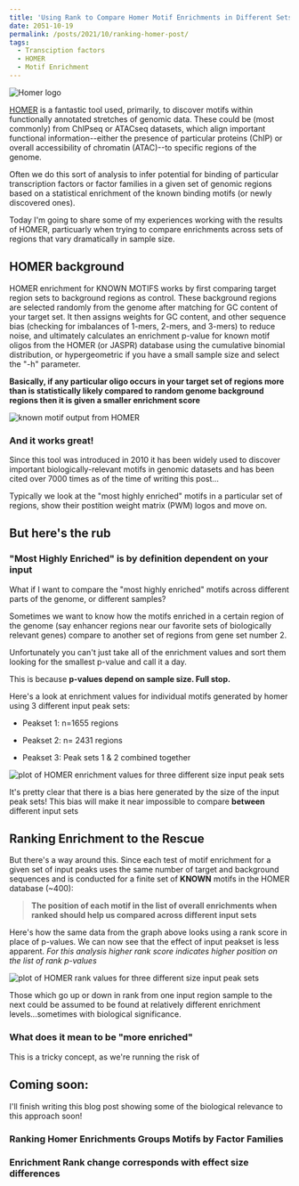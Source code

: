 ```yaml
---
title: 'Using Rank to Compare Homer Motif Enrichments in Different Sets of ATACseq Data'
date: 2051-10-19
permalink: /posts/2021/10/ranking-homer-post/
tags:
  - Transciption factors
  - HOMER
  - Motif Enrichment
---
```


![Homer logo](https://jrose835.github.io/JimRose.github.io/images/homer_logo.gif)

[HOMER](http://homer.ucsd.edu/homer/) is a fantastic tool used, primarily, to discover motifs within functionally annotated stretches of genomic data. These could be (most commonly) from ChIPseq or ATACseq datasets, which align important functional information--either the presence of particular proteins (ChIP) or overall accessibility of chromatin (ATAC)--to specific regions of the genome.  

Often we do this sort of analysis to infer potential for binding of particular transcription factors or factor families in a given set of genomic regions based on a statistical enrichment of the known binding motifs (or newly discovered ones). 

Today I'm going to share some of my experiences working with the results of HOMER, particuarly when trying to compare enrichments across sets of regions that vary dramatically in sample size.

## HOMER background

HOMER enrichment for KNOWN MOTIFS works by first comparing target region sets to background regions as control. These background regions are selected randomly from the genome after matching for GC content of your target set. It then assigns weights for GC content, and other sequence bias (checking for imbalances of 1-mers, 2-mers, and 3-mers) to reduce noise, and ultimately calculates an enrichment p-value for known motif oligos from the HOMER (or JASPR) database using the cumulative binomial distribution, or hypergeometric if you have a small sample size and select the "-h" parameter. 

**Basically, if any particular oligo occurs in your target set of regions more than is statistically likely compared to random genome background regions then it is given a smaller enrichment score**

![known motif output from HOMER](https://jrose835.github.io/JimRose.github.io/images/motifs.known.png)

### And it works great! 

Since this tool was introduced in 2010 it has been widely used to discover important biologically-relevant motifs in genomic datasets and has been cited over 7000 times as of the time of writing this post... 

Typically we look at the "most highly enriched" motifs in a particular set of regions, show their postition weight matrix (PWM) logos and move on.

## But here's the rub

### "Most Highly Enriched" is by definition dependent on your input

What if I want to compare the "most highly enriched" motifs across different parts of the genome, or different samples?

Sometimes we want to know how the motifs enriched in a certain region of the genome (say enhancer regions near our favorite sets of biologically relevant genes) compare to another set of regions from gene set number 2. 

Unfortunately you can't just take all of the enrichment values and sort them looking for the smallest p-value and call it a day.

This is because **p-values depend on sample size. Full stop.**

Here's a look at enrichment values for individual motifs generated by homer using 3 different input peak sets:
  
* Peakset 1: n=1655 regions

* Peakset 2: n= 2431 regions

* Peakset 3: Peak sets 1 & 2 combined together

![plot of HOMER enrichment values for three different size input peak sets](https://jrose835.github.io/JimRose.github.io/images/bias_proof-1.jpg)

It's pretty clear that there is a bias here generated by the size of the input peak sets! This bias will make it near impossible to compare **between** different input sets

## Ranking Enrichment to the Rescue

But there's a way around this. Since each test of motif enrichment for a given set of input peaks uses the same number of target and background sequences and is conducted for a finite set of **KNOWN** motifs in the HOMER database (\~400):

>**The position of each motif in the list of overall enrichments when ranked should help us compared across different input sets**

Here's how the same data from the graph above looks using a rank score in place of p-values. We can now see that the effect of input peakset is less apparent. *For this analysis higher rank score indicates higher position on the list of rank p-values*

![plot of HOMER rank values for three different size input peak sets](https://jrose835.github.io/JimRose.github.io/images/rank_fix-1.jpg)


Those which go up or down in rank from one input region sample to the next could be assumed to be found at relatively different enrichment levels...sometimes with biological significance.

### What does it mean to be "more enriched"

This is a tricky concept, as we're running the risk of 

## Coming soon:

I'll finish writing this blog post showing some of the biological relevance to this approach soon!

### Ranking Homer Enrichments Groups Motifs by Factor Families

### Enrichment Rank change corresponds with effect size differences

